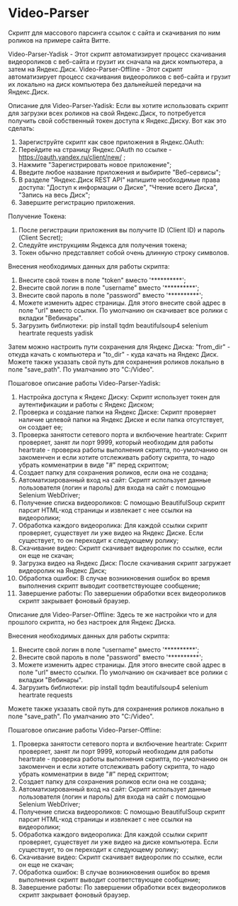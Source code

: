 # Video-Parser
Скрипт для массового парсинга ссылок с сайта и скачивания по ним роликов на примере сайта Витте.

Video-Parser-Yadisk - Этот скрипт автоматизирует процесс скачивания видеороликов с веб-сайта и грузит их сначала на диск компьютера, а затем на Яндекс.Диск.
Video-Parser-Offline - Этот скрипт автоматизирует процесс скачивания видеороликов с веб-сайта и грузит их локально на диск компьютера без дальнейшей передачи на Яндекс.Диск.

Описание для Video-Parser-Yadisk:
 Если вы хотите использовать скрипт для загрузки всех роликов на свой Яндекс.Диск, то потребуется получить свой собственный токен доступа к Яндекс.Диску. 
 Вот как это сделать:
  1) Зарегиструйте скрипт как свое приложения в Яндекс.OAuth:
  2) Перейдите на страницу Яндекс.OAuth по ссылке - https://oauth.yandex.ru/client/new/ ;
  3) Нажмите "Зарегистрировать новое приложение";
  4) Введите любое название приложения и выбирите "Веб-сервисы";
  5) В разделе "Яндекс.Диск REST API" напишите необходимые права доступа: "Доступ к информации о Диске", "Чтение всего Диска", "Запись на весь Диск";
  6) Завершите регистрацию приложения.
 
 Получение Токена:
  1) После регистрации приложения вы получите ID (Client ID) и пароль (Client Secret);
  2) Следуйте инструкциям Яндекса для получения токена;
  3) Токен обычно представляет собой очень длинную строку символов.

 Внесения необходимых данных для работы скрипта:
  1) Внесите свой токен в поле "token" вместо '**********';
  2) Внесите свой логин в поле "username" вместо '**********';
  3) Внесите свой пароль в поле "password" вместо '**********';
  4) Можете изменить адрес страницы. Для этого внесите свой адрес в поле "url" вместо ссылки. По умолчанию он скачивает все ролики с вкладки "Вебинары".
  5) Загрузить библиотеки: pip install tqdm beautifulsoup4 selenium heartrate requests yadisk

 Затем можно настроить пути сохранения для Яндекс Диска: "from_dir" - откуда качать с компьютера и "to_dir" - куда качать на Яндекс Диск.
 Можете также укзазать свой путь для сохранения роликов локально в поле "save_path". По умалчанию это "C:/Video".

 Пошаговое описание работы Video-Parser-Yadisk:
  1) Настройка доступа к Яндекс Диску: Скрипт использует токен для аутентификации и работы с Яндекс Диском;
  2) Проверка и создание папки на Яндекс Диске: Скрипт проверяет наличие целевой папки на Яндекс Диске и если папка отсутствует, он создает ее;
  3) Проверка занятости сетевого порта и вклбючение heartrate: Скрипт проверяет, занят ли порт 9999, который необходим для работы heartrate - проверка работы выполнения скрипта,
  по-умолчанию он закоменчен и если хотите отслеживать работу скрипта, то надо убрать комменатрии в виде "#" перед скриптом;
  4) Создает папку для сохранения роликов, если она не создана;
  5) Автоматизированный вход на сайт: Скрипт использует данные пользователя (логин и пароль) для входа на сайт с помощью Selenium WebDriver;
  6) Получение списка видеороликов: С помощью BeautifulSoup скрипт парсит HTML-код страницы и извлекает с нее ссылки на видеоролики;
  7) Обработка каждого видеоролика: Для каждой ссылки скрипт проверяет, существует ли уже видео на Яндекс Диске. Если существует, то он переходит к следующему ролику;
  8) Скачивание видео: Скрипт скачивает видеоролик по ссылке, если он еще не скачан;
  9) Загрузка видео на Яндекс Диск: После скачивания скрипт загружает видеоролик на Яндекс Диск;
  10) Обработка ошибок: В случае возникновения ошибок во время выполнения скрипт выводит соответствующее сообщение;
  11) Завершение работы: По завершении обработки всех видеороликов скрипт закрывает фоновый браузер.

Описание для Video-Parser-Offline:
 Здесь те же настройки что и для прошлого скрипта, но без настроек для Яндекс Диска.

 Внесения необходимых данных для работы скрипта:
  1) Внесите свой логин в поле "username" вместо '**********';
  2) Внесите свой пароль в поле "password" вместо '**********';
  3) Можете изменить адрес страницы. Для этого внесите свой адрес в поле "url" вместо ссылки. По умолчанию он скачивает все ролики с вкладки "Вебинары".
  4) Загрузить библиотеки: pip install tqdm beautifulsoup4 selenium heartrate requests
     
 Можете также укзазать свой путь для сохранения роликов локально в поле "save_path". По умалчанию это "C:/Video".

 Пошаговое описание работы Video-Parser-Offline:
  1) Проверка занятости сетевого порта и вклбючение heartrate: Скрипт проверяет, занят ли порт 9999, который необходим для работы heartrate - проверка работы выполнения скрипта,
  по-умолчанию он закоменчен и если хотите отслеживать работу скрипта, то надо убрать комменатрии в виде "#" перед скриптом;
  2) Создает папку для сохранения роликов если она не создана;
  3) Автоматизированный вход на сайт: Скрипт использует данные пользователя (логин и пароль) для входа на сайт с помощью Selenium WebDriver;
  4) Получение списка видеороликов: С помощью BeautifulSoup скрипт парсит HTML-код страницы и извлекает с нее ссылки на видеоролики;
  5) Обработка каждого видеоролика: Для каждой ссылки скрипт проверяет, существует ли уже видео на диске компьютера. Если существует, то он переходит к следующему ролику;
  6) Скачивание видео: Скрипт скачивает видеоролик по ссылке, если он еще не скачан;
  7) Обработка ошибок: В случае возникновения ошибок во время выполнения скрипт выводит соответствующее сообщение;
  8) Завершение работы: По завершении обработки всех видеороликов скрипт закрывает фоновый браузер.
